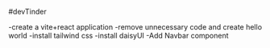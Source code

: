 #devTinder

-create a vite+react application
-remove unnecessary code and create hello world
-install tailwind css
-install daisyUI
-Add Navbar component 
